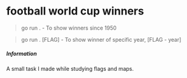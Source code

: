 # football world cup winners

> go run . - To show winners since 1950

> go run . [FLAG] - To show winner of specific year, [FLAG - year]

##### Information
A small task I made while studying flags and maps.